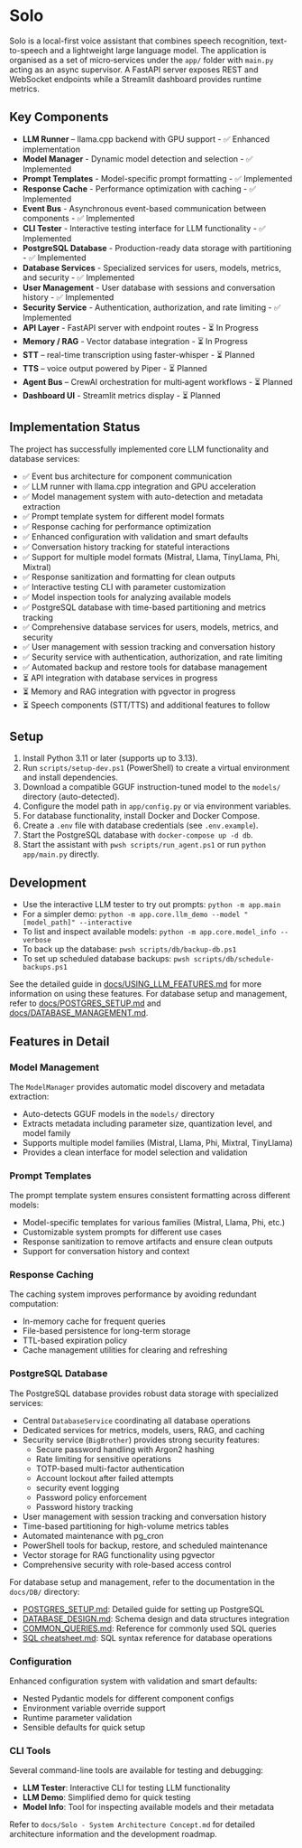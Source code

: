 # Solo

Solo is a local-first voice assistant that combines speech recognition, text-to-speech and a lightweight large language model. The application is organised as a set of micro‑services under the `app/` folder with `main.py` acting as an async supervisor. A FastAPI server exposes REST and WebSocket endpoints while a Streamlit dashboard provides runtime metrics.

## Key Components
- **LLM Runner** – llama.cpp backend with GPU support - ✅ Enhanced implementation
- **Model Manager** - Dynamic model detection and selection - ✅ Implemented
- **Prompt Templates** - Model-specific prompt formatting - ✅ Implemented
- **Response Cache** - Performance optimization with caching - ✅ Implemented
- **Event Bus** - Asynchronous event-based communication between components - ✅ Implemented
- **CLI Tester** - Interactive testing interface for LLM functionality - ✅ Implemented
- **PostgreSQL Database** - Production-ready data storage with partitioning - ✅ Implemented
- **Database Services** - Specialized services for users, models, metrics, and security - ✅ Implemented
- **User Management** - User database with sessions and conversation history - ✅ Implemented
- **Security Service** - Authentication, authorization, and rate limiting - ✅ Implemented
- **API Layer** - FastAPI server with endpoint routes - ⏳ In Progress
- **Memory / RAG** - Vector database integration - ⏳ In Progress
- **STT** – real-time transcription using faster-whisper - ⏳ Planned
- **TTS** – voice output powered by Piper - ⏳ Planned
- **Agent Bus** – CrewAI orchestration for multi‑agent workflows - ⏳ Planned
- **Dashboard UI** - Streamlit metrics display - ⏳ Planned

## Implementation Status
The project has successfully implemented core LLM functionality and database services:
- ✅ Event bus architecture for component communication
- ✅ LLM runner with llama.cpp integration and GPU acceleration
- ✅ Model management system with auto-detection and metadata extraction
- ✅ Prompt template system for different model formats
- ✅ Response caching for performance optimization
- ✅ Enhanced configuration with validation and smart defaults
- ✅ Conversation history tracking for stateful interactions
- ✅ Support for multiple model formats (Mistral, Llama, TinyLlama, Phi, Mixtral)
- ✅ Response sanitization and formatting for clean outputs
- ✅ Interactive testing CLI with parameter customization
- ✅ Model inspection tools for analyzing available models
- ✅ PostgreSQL database with time-based partitioning and metrics tracking
- ✅ Comprehensive database services for users, models, metrics, and security
- ✅ User management with session tracking and conversation history
- ✅ Security service with authentication, authorization, and rate limiting
- ✅ Automated backup and restore tools for database management
- ⏳ API integration with database services in progress
- ⏳ Memory and RAG integration with pgvector in progress
- ⏳ Speech components (STT/TTS) and additional features to follow

## Setup
1. Install Python 3.11 or later (supports up to 3.13).
2. Run `scripts/setup-dev.ps1` (PowerShell) to create a virtual environment and install dependencies.
3. Download a compatible GGUF instruction-tuned model to the `models/` directory (auto-detected).
4. Configure the model path in `app/config.py` or via environment variables.
5. For database functionality, install Docker and Docker Compose.
6. Create a `.env` file with database credentials (see `.env.example`).
7. Start the PostgreSQL database with `docker-compose up -d db`.
8. Start the assistant with `pwsh scripts/run_agent.ps1` or run `python app/main.py` directly.

## Development
- Use the interactive LLM tester to try out prompts: `python -m app.main`
- For a simpler demo: `python -m app.core.llm_demo --model "[model_path]" --interactive`
- To list and inspect available models: `python -m app.core.model_info --verbose`
- To back up the database: `pwsh scripts/db/backup-db.ps1`
- To set up scheduled database backups: `pwsh scripts/db/schedule-backups.ps1`

See the detailed guide in [docs/USING_LLM_FEATURES.md](docs/USING_LLM_FEATURES.md) for more information on using these features.
For database setup and management, refer to [docs/POSTGRES_SETUP.md](docs/POSTGRES_SETUP.md) and [docs/DATABASE_MANAGEMENT.md](docs/DATABASE_MANAGEMENT.md).

## Features in Detail

### Model Management
The `ModelManager` provides automatic model discovery and metadata extraction:
- Auto-detects GGUF models in the `models/` directory
- Extracts metadata including parameter size, quantization level, and model family
- Supports multiple model families (Mistral, Llama, Phi, Mixtral, TinyLlama)
- Provides a clean interface for model selection and validation

### Prompt Templates
The prompt template system ensures consistent formatting across different models:
- Model-specific templates for various families (Mistral, Llama, Phi, etc.)
- Customizable system prompts for different use cases
- Response sanitization to remove artifacts and ensure clean outputs
- Support for conversation history and context

### Response Caching
The caching system improves performance by avoiding redundant computation:
- In-memory cache for frequent queries
- File-based persistence for long-term storage
- TTL-based expiration policy
- Cache management utilities for clearing and refreshing

### PostgreSQL Database
The PostgreSQL database provides robust data storage with specialized services:
- Central `DatabaseService` coordinating all database operations
- Dedicated services for metrics, models, users, RAG, and caching
- Security service (`BigBrother`) provides strong security features:
  - Secure password handling with Argon2 hashing
  - Rate limiting for sensitive operations
  - TOTP-based multi-factor authentication
  - Account lockout after failed attempts
  - security event logging
  - Password policy enforcement
  - Password history tracking
- User management with session tracking and conversation history
- Time-based partitioning for high-volume metrics tables
- Automated maintenance with pg_cron
- PowerShell tools for backup, restore, and scheduled maintenance
- Vector storage for RAG functionality using pgvector
- Comprehensive security with role-based access control

For database setup and management, refer to the documentation in the `docs/DB/` directory:
- [POSTGRES_SETUP.md](docs/DB/POSTGRES_SETUP.md): Detailed guide for setting up PostgreSQL
- [DATABASE_DESIGN.md](docs/DB/DATABASE_DESIGN.md): Schema design and data structures
integration
- [COMMON_QUERIES.md](docs/DB/COMMON_QUERIES.md): Reference for commonly used SQL queries
- [SQL cheatsheet.md](docs/DB/SQL%20cheatsheet.md): SQL syntax reference for database operations

### Configuration
Enhanced configuration system with validation and smart defaults:
- Nested Pydantic models for different component configs
- Environment variable override support
- Runtime parameter validation
- Sensible defaults for quick setup

### CLI Tools
Several command-line tools are available for testing and debugging:
- **LLM Tester**: Interactive CLI for testing LLM functionality
- **LLM Demo**: Simplified demo for quick testing
- **Model Info**: Tool for inspecting available models and their metadata

Refer to `docs/Solo - System Architecture Concept.md` for detailed architecture information and the development roadmap.
